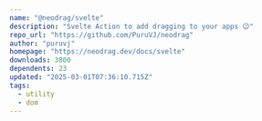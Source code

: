 ```yaml
---
name: "@neodrag/svelte"
description: "Svelte Action to add dragging to your apps 😉"
repo_url: "https://github.com/PuruVJ/neodrag"
author: "puruvj"
homepage: "https://neodrag.dev/docs/svelte"
downloads: 3800
dependents: 23
updated: "2025-03-01T07:36:10.715Z"
tags: 
  - utility
  - dom
---
```

